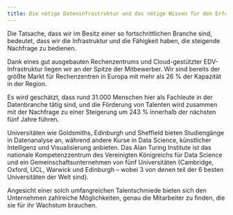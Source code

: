 ```yaml
---
title: Die nötige Dateninfrastruktur und das nötige Wissen für den Erfolg
---
```


Die Tatsache, dass wir im Besitz einer so fortschrittlichen Branche sind, bedeutet, dass wir die Infrastruktur und die Fähigkeit haben, die steigende Nachfrage zu bedienen.

Dank eines gut ausgebauten Rechenzentrums und Cloud-gestützter EDV-Infrastruktur liegen wir an der Spitze der Mitbewerber. Wir sind bereits der größte Markt für Rechenzentren in Europa mit mehr als 26 % der Kapazität in der Region.

Es wird geschätzt, dass rund 31.000 Menschen hier als Fachleute in der Datenbranche tätig sind, und die Förderung von Talenten wird zusammen mit der Nachfrage zu einer Steigerung um 243 % innerhalb der nächsten fünf Jahre führen.

Universitäten wie Goldsmiths, Edinburgh und Sheffield bieten Studiengänge in Datenanalyse an, während andere Kurse in Data Science, künstlicher Intelligenz und Visualisierung anbieten. Das Alan Turing Institute ist das nationale Kompetenzzentrum des Vereinigten Königreichs für Data Science und ein Gemeinschaftsunternehmen von fünf Universitäten (Cambridge, Oxford, UCL, Warwick und Edinburgh – wobei 3 von denen teil der 6 besten Universitäten der Welt sind).

Angesicht einer solch umfangreichen Talentschmiede bieten sich den Unternehmen zahlreiche Möglichkeiten, genau die Mitarbeiter zu finden, die sie für ihr Wachstum brauchen.
